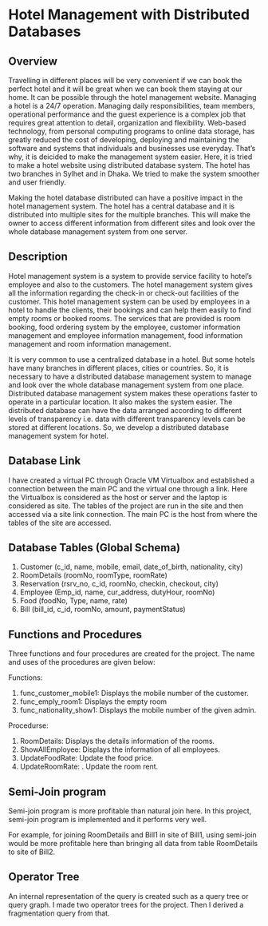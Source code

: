 # Hotel Management with Distributed Databases

## Overview

Travelling in different places will be very convenient if we can book the perfect hotel and it will be great when we can book them staying at our home. It can be possible through the hotel management website. Managing a hotel is a 24/7 operation. Managing daily responsibilities, team members, operational performance and the guest experience is a complex job that requires great attention to detail, organization and flexibility. Web-based technology, from personal computing programs to online data storage, has greatly reduced the cost of developing, deploying and maintaining the software and systems that individuals and businesses use everyday. That’s why, it is deicided to make the management system easier. Here, it is tried to make a hotel website using distributed database system. The hotel has two branches in Sylhet and in Dhaka. We tried to make the system smoother and user friendly.

Making the hotel database distributed can have a positive impact in the hotel management system. The hotel has a central database and it is distributed into multiple sites for the multiple branches. This will make the owner to access different information from different sites and look over the whole database management system from one server.

## Description

Hotel management system is a system to provide service facility to hotel’s employee and also to the customers. The hotel management system gives all the information regarding the check-in or check-out facilities of the customer. This hotel management system can be used by employees in a hotel to handle the clients, their bookings and can help them easily to find empty rooms or booked rooms. The services that are provided is room booking, food ordering system by the employee, customer information management and employee information management, food information management and room information management.

It is very common to use a centralized database in a hotel. But some hotels have many branches in different places, cities or countries. So, it is necessary to have a distributed database management system to manage and look over the whole database management system from one place. Distributed database management system makes these operations faster to operate in a particular location. It also makes the system easier. The distributed database can have the data arranged according to different levels of transparency i.e. data with different transparency levels can be stored at different locations. So, we develop a distributed database management system for hotel.


## Database Link 
I have created a virtual PC through Oracle VM Virtualbox and established a connection between the main PC and the virtual one through a link.
Here the Virtualbox is considered as the host or server and the laptop is considered as site. The tables of the project are run in the site and then accessed via a site link connection. The main PC is the host from where the tables of the site are accessed.

## Database Tables (Global Schema)

1. Customer (c_id, name, mobile, email, date_of_birth, nationality, city)
2. RoomDetails (roomNo, roomType, roomRate)
3. Reservation (rsrv_no, c_id, roomNo, checkin, checkout, city)
4. Employee (Emp_id, name, cur_address, dutyHour, roomNo)
5. Food (foodNo, Type, name, rate)
6. Bill (bill_id, c_id, roomNo, amount, paymentStatus)

## Functions and Procedures

Three functions and four procedures are created for the project. The name and uses of the procedures are given below:

Functions: 
1. func_customer_mobile1: Displays the mobile number of the customer.
2. func_emply_room1: Displays the empty room
3. func_nationality_show1: Displays the mobile number of the given admin.

Procedurse:
1. RoomDetails: Displays the details information of the rooms.
2. ShowAllEmployee: Displays the information of all employees.
3. UpdateFoodRate: Update the food price.
4. UpdateRoomRate: . Update the room rent. 

## Semi-Join program

Semi-join program is more profitable than natural join here. In this project, semi-join program is implemented and it performs very well. 

For example, for joining RoomDetails and Bill1 in site of Bill1, using semi-join would be more profitable here than bringing all data from table RoomDetails to site of Bill2.

## Operator Tree

An internal representation of the query is created such as a query tree or query graph. I made two operator trees for the project. Then I derived a fragmentation query from that.
